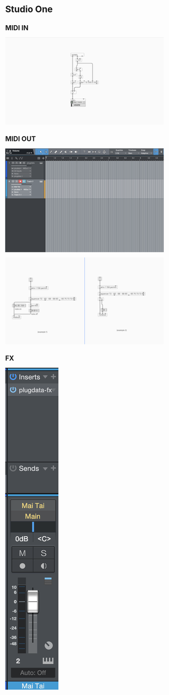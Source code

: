 # Studio One


## MIDI IN


![one-midiin](images\pd-midiin.png)

## MIDI OUT


![one-midiout](images\one-midiout.png)



![pd-midi](images\pd-midiout.png)

## FX


![one-fx](images\one-fx.png)
